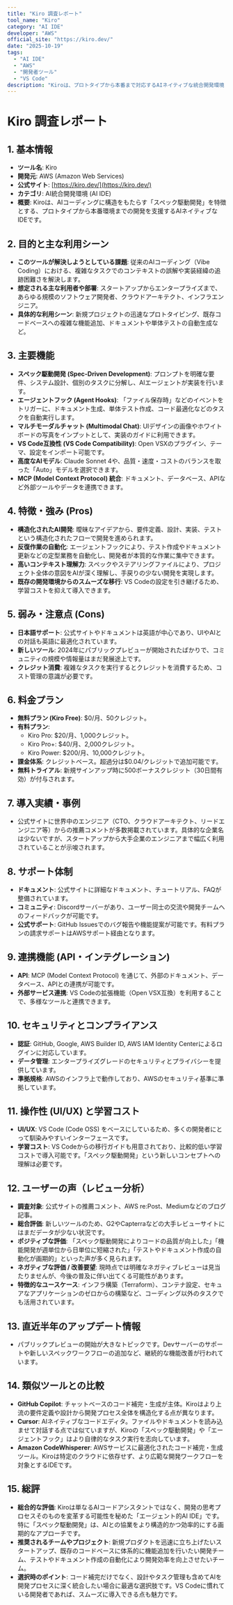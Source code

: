```yaml
---
title: "Kiro 調査レポート"
tool_name: "Kiro"
category: "AI IDE"
developer: "AWS"
official_site: "https://kiro.dev/"
date: "2025-10-19"
tags:
  - "AI IDE"
  - "AWS"
  - "開発者ツール"
  - "VS Code"
description: "Kiroは、プロトタイプから本番まで対応するAIネイティブな統合開発環境（IDE）です。"
---
```


# **Kiro 調査レポート**

## **1. 基本情報**

*   **ツール名**: Kiro
*   **開発元**: AWS (Amazon Web Services)
*   **公式サイト**: [https://kiro.dev/](https://kiro.dev/)
*   **カテゴリ**: AI統合開発環境 (AI IDE)
*   **概要**: Kiroは、AIコーディングに構造をもたらす「スペック駆動開発」を特徴とする、プロトタイプから本番環境までの開発を支援するAIネイティブなIDEです。

## **2. 目的と主な利用シーン**

*   **このツールが解決しようとしている課題**: 従来のAIコーディング（Vibe Coding）における、複雑なタスクでのコンテキストの誤解や実装経緯の追跡困難さを解決します。
*   **想定される主な利用者や部署**: スタートアップからエンタープライズまで、あらゆる規模のソフトウェア開発者、クラウドアーキテクト、インフラエンジニア。
*   **具体的な利用シーン**: 新規プロジェクトの迅速なプロトタイピング、既存コードベースへの複雑な機能追加、ドキュメントや単体テストの自動生成など。

## **3. 主要機能**

*   **スペック駆動開発 (Spec-Driven Development)**: プロンプトを明確な要件、システム設計、個別のタスクに分解し、AIエージェントが実装を行います。
*   **エージェントフック (Agent Hooks)**: 「ファイル保存時」などのイベントをトリガーに、ドキュメント生成、単体テスト作成、コード最適化などのタスクを自動実行します。
*   **マルチモーダルチャット (Multimodal Chat)**: UIデザインの画像やホワイトボードの写真をインプットとして、実装のガイドに利用できます。
*   **VS Code互換性 (VS Code Compatibility)**: Open VSXのプラグイン、テーマ、設定をインポート可能です。
*   **高度なAIモデル**: Claude Sonnet 4や、品質・速度・コストのバランスを取った「Auto」モデルを選択できます。
*   **MCP (Model Context Protocol) 統合**: ドキュメント、データベース、APIなど外部ツールやデータを連携できます。

## **4. 特徴・強み (Pros)**

*   **構造化されたAI開発**: 曖昧なアイデアから、要件定義、設計、実装、テストという構造化されたフローで開発を進められます。
*   **反復作業の自動化**: エージェントフックにより、テスト作成やドキュメント更新などの定型業務を自動化し、開発者が本質的な作業に集中できます。
*   **高いコンテキスト理解力**: スペックやステアリングファイルにより、プロジェクト全体の意図をAIが深く理解し、手戻りの少ない開発を実現します。
*   **既存の開発環境からのスムーズな移行**: VS Codeの設定を引き継げるため、学習コストを抑えて導入できます。

## **5. 弱み・注意点 (Cons)**

*   **日本語サポート**: 公式サイトやドキュメントは英語が中心であり、UIやAIとの対話も英語に最適化されています。
*   **新しいツール**: 2024年にパブリックプレビューが開始されたばかりで、コミュニティの規模や情報量はまだ発展途上です。
*   **クレジット消費**: 複雑なタスクを実行するとクレジットを消費するため、コスト管理の意識が必要です。

## **6. 料金プラン**

*   **無料プラン (Kiro Free)**: $0/月、50クレジット。
*   **有料プラン**:
    *   Kiro Pro: $20/月、1,000クレジット。
    *   Kiro Pro+: $40/月、2,000クレジット。
    *   Kiro Power: $200/月、10,000クレジット。
*   **課金体系**: クレジットベース。超過分は$0.04/クレジットで追加可能です。
*   **無料トライアル**: 新規サインアップ時に500ボーナスクレジット（30日間有効）が付与されます。

## **7. 導入実績・事例**

*   公式サイトに世界中のエンジニア（CTO、クラウドアーキテクト、リードエンジニア等）からの推薦コメントが多数掲載されています。具体的な企業名は少ないですが、スタートアップから大手企業のエンジニアまで幅広く利用されていることが示唆されます。

## **8. サポート体制**

*   **ドキュメント**: 公式サイトに詳細なドキュメント、チュートリアル、FAQが整備されています。
*   **コミュニティ**: Discordサーバーがあり、ユーザー同士の交流や開発チームへのフィードバックが可能です。
*   **公式サポート**: GitHub Issuesでのバグ報告や機能提案が可能です。有料プランの請求サポートはAWSサポート経由となります。

## **9. 連携機能 (API・インテグレーション)**

*   **API**: MCP (Model Context Protocol) を通じて、外部のドキュメント、データベース、APIとの連携が可能です。
*   **外部サービス連携**: VS Codeの拡張機能（Open VSX互換）を利用することで、多様なツールと連携できます。

## **10. セキュリティとコンプライアンス**

*   **認証**: GitHub, Google, AWS Builder ID, AWS IAM Identity Centerによるログインに対応しています。
*   **データ管理**: エンタープライズグレードのセキュリティとプライバシーを提供しています。
*   **準拠規格**: AWSのインフラ上で動作しており、AWSのセキュリティ基準に準拠しています。

## **11. 操作性 (UI/UX) と学習コスト**

*   **UI/UX**: VS Code (Code OSS) をベースにしているため、多くの開発者にとって馴染みやすいインターフェースです。
*   **学習コスト**: VS Codeからの移行ガイドも用意されており、比較的低い学習コストで導入可能です。「スペック駆動開発」という新しいコンセプトへの理解は必要です。

## **12. ユーザーの声（レビュー分析）**

*   **調査対象**: 公式サイトの推薦コメント、AWS re:Post、Mediumなどのブログ記事。
*   **総合評価**: 新しいツールのため、G2やCapterraなどの大手レビューサイトにはまだデータが少ない状況です。
*   **ポジティブな評価**: 「スペック駆動開発によりコードの品質が向上した」「機能開発が週単位から日単位に短縮された」「テストやドキュメント作成の自動化が画期的」といった声が多く見られます。
*   **ネガティブな評価 / 改善要望**: 現時点では明確なネガティブレビューは見当たりませんが、今後の普及に伴い出てくる可能性があります。
*   **特徴的なユースケース**: インフラ構築（Terraform）、コンテナ設定、セキュアなアプリケーションのゼロからの構築など、コーディング以外のタスクでも活用されています。

## **13. 直近半年のアップデート情報**

*   パブリックプレビューの開始が大きなトピックです。Devサーバーのサポートや新しいスペックワークフローの追加など、継続的な機能改善が行われています。

## **14. 類似ツールとの比較**

*   **GitHub Copilot**: チャットベースのコード補完・生成が主体。Kiroはより上流の要件定義や設計から開発プロセス全体を構造化する点が異なります。
*   **Cursor**: AIネイティブなコードエディタ。ファイルやドキュメントを読み込ませて対話する点では似ていますが、Kiroの「スペック駆動開発」や「エージェントフック」はより自律的なタスク実行を志向しています。
*   **Amazon CodeWhisperer**: AWSサービスに最適化されたコード補完・生成ツール。Kiroは特定のクラウドに依存せず、より広範な開発ワークフローを対象とするIDEです。

## **15. 総評**

*   **総合的な評価**: Kiroは単なるAIコードアシスタントではなく、開発の思考プロセスそのものを変革する可能性を秘めた「エージェント的AI IDE」です。特に「スペック駆動開発」は、AIとの協業をより構造的かつ効率的にする画期的なアプローチです。
*   **推奨されるチームやプロジェクト**: 新規プロダクトを迅速に立ち上げたいスタートアップ、既存のコードベースに体系的に機能追加を行いたい開発チーム、テストやドキュメント作成の自動化により開発効率を向上させたいチーム。
*   **選択時のポイント**: コード補完だけでなく、設計やタスク管理も含めてAIを開発プロセスに深く統合したい場合に最適な選択肢です。VS Codeに慣れている開発者であれば、スムーズに導入できる点も魅力です。
